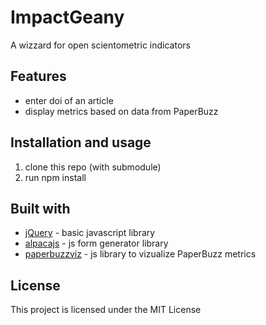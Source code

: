 # ImpactGeany

A wizzard for open scientometric indicators

## Features

* enter doi of an article
* display metrics based on data from PaperBuzz

## Installation and usage

1. clone this repo (with submodule)
2. run npm install


## Built with

* [jQuery](https://jquery.com/) - basic javascript library
* [alpacajs](http://alpacajs.org) - js form generator library
* [paperbuzzviz](https://github.com/jalperin/paperbuzzviz) - js library to vizualize PaperBuzz metrics

## License

This project is licensed under the MIT License
